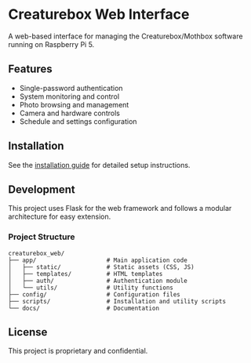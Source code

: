 # Creaturebox Web Interface

A web-based interface for managing the Creaturebox/Mothbox software running on Raspberry Pi 5.

## Features

- Single-password authentication
- System monitoring and control
- Photo browsing and management
- Camera and hardware controls
- Schedule and settings configuration

## Installation

See the [installation guide](docs/installation.md) for detailed setup instructions.

## Development

This project uses Flask for the web framework and follows a modular architecture for easy extension.

### Project Structure

```
creaturebox_web/
├── app/                    # Main application code
│   ├── static/             # Static assets (CSS, JS)
│   ├── templates/          # HTML templates
│   ├── auth/               # Authentication module
│   └── utils/              # Utility functions
├── config/                 # Configuration files
├── scripts/                # Installation and utility scripts
└── docs/                   # Documentation
```

## License

This project is proprietary and confidential.
